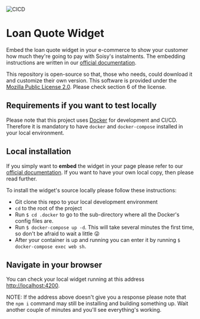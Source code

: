 ![CICD](https://github.com/soisy/loan-quote-widget/workflows/CICD/badge.svg)
 
# Loan Quote Widget
Embed the loan quote widget in your e-commerce to show your customer how much they're going to pay with Soisy's instalments.
The embedding instructions are written in our [official documentation](https://doc.soisy.it/).

This repository is open-source so that, those who needs, could download it and customize their own version.
This software is provided under the [Mozilla Public License 2.0](LICENSE). Please check section 6 of the license.



## Requirements if you want to test locally

Please note that this project uses [Docker](https://www.docker.com) for development and CI/CD.
Therefore it is mandatory to have `docker` and `docker-compose` installed in your local environment.


## Local installation

If you simply want to **embed** the widget in your page please refer to our [official documentation](https://doc.soisy.it/).
If you want to have your own local copy, then please read further. 

To install the widget's source locally please follow these instructions:

  - Git clone this repo to your local development environment
  - `cd` to the root of the project
  - Run `$ cd .docker` to go to the sub-directory where all the Docker's config files are.
  - Run `$ docker-compose up -d`. This will take several minutes the first time, so don't be afraid to wait a little 😜
  - After your container is up and running you can enter it by running `$ docker-compose exec web sh`.

## Navigate in your browser

You can check your local widget running at this address [http://localhost:4200](http://localhost:4200).

NOTE: If the address above doesn't give you a response please note that the `npm i` command may still be installing and building something up. Wait another couple of minutes and you'll see everything's working.
